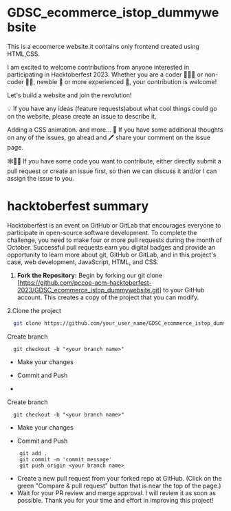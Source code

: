 # GDSC_ecommerce_istop_dummywebsite
This is a ecoomerce website.it contains only frontend created using HTML,CSS.

I am excited to welcome contributions from anyone interested in participating in Hacktoberfest 2023.
Whether you are a coder 👨🏾‍💻 or non-coder 👩‍🎨, newbie 👶 or more experienced 👴, your contribution is welcome!

Let's build a website and join the revolution!

💡 If you have any ideas (feature requests)about what cool things could go on the website, please create an issue to describe it.

Adding a CSS animation.
and more...
📢 If you have some additional thoughts on any of the issues, go ahead and 🖊 share your comment on the issue page.

🕸🧑‍💻 If you have some code you want to contribute, either directly submit a pull request or create an issue first, so then we can discuss it and/or I can assign the issue to you.

# hacktoberfest summary
Hacktoberfest is an event on GitHub or GitLab that encourages everyone to participate in open-source software development. To complete the challenge, you need to make four or more pull requests during the month of October. Successful pull requests earn you digital badges and provide an opportunity to learn more about git, GitHub or GitLab, and in this project's case, web development, JavaScript, HTML, and CSS.


1. **Fork the Repository:** Begin by forking our git clone
      [https://github.com/pccoe-acm-hacktoberfest-2023/GDSC_ecommerce_istop_dummywebsite.git]
to your GitHub account. This creates a copy of the project that you can modify.

2.Clone the project

```bash
  git clone https://github.com/your_user_name/GDSC_ecommerce_istop_dummywebsite.git
```

Create branch
```
  git checkout -b "<your branch name>"
```

- Make your changes

- Commit and Push
- 
Create branch
```
  git checkout -b "<your branch name>"
```

- Make your changes

- Commit and Push

```
    git add .
    git commit -m 'commit message'
    git push origin <your branch name>
```
- Create a new pull request from your forked repo at GitHub. (Click on the green "Compare & pull request" button that is near the top of the page.)
- Wait for your PR review and merge approval. I will review it as soon as possible. Thank you for your time and effort in improving this project!




